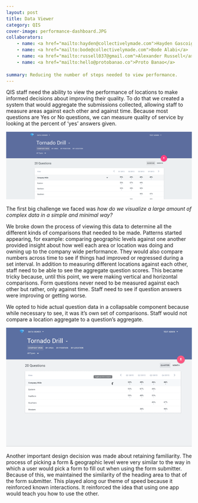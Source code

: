```yaml
---
layout: post
title: Data Viewer
category: QIS
cover-image: performance-dashboard.JPG
collaborators:
    - name: <a href="mailto:hayden@collectivelymade.com">Hayden Gascoigne</a>
    - name: <a href="mailto:bode@collectivelymade.com">Bode Alabi</a>
    - name: <a href="mailto:russell037@gmail.com">Alexander Russell</a>
    - name: <a href="mailto:hello@protobanao.co">Proto Banao</a>

summary: Reducing the number of steps needed to view performance.
---
```

QIS staff need the ability to view the performance of locations to make informed decisions about improving their quality. To do that we created a system that would aggregate the submissions collected, allowing staff to measure areas against each other and against time. Because most questions are Yes or No questions, we can measure quality of service by looking at the percent of ‘yes’ answers given.

<img src="/img/data-viewer-1.png" alt="data-viewer" />

The first big challenge we faced was <i>how do we visualize a large amount of complex data in a simple and minimal way?</i> 

We broke down the process of viewing this data to determine all the different kinds of comparisons that needed to be made. Patterns started appearing, for example: comparing geographic levels against one another provided insight about how well each area or location was doing and owning up to the company wide performance. They would also compare numbers across time to see if things had improved or regressed during a set interval. In addition to measuring different locations against each other, staff need to be able to see the aggregate question scores. This became tricky because, until this point, we were making vertical and horizontal comparisons. Form questions never need to be measured against each other but rather, only against time. Staff need to see if question answers were improving or getting worse.

We opted to hide actual question data in a collapsable component because while necessary to see, it was it’s own set of comparisons. Staff would not compare a location aggregate to a question’s aggregate.

<img src="/img/collapsable.gif" alt="collapsable" />

Another important design decision was made about retaining familiarity. The process of picking a form & geographic level were very similar to the way in which a user would pick a form to fill out when using the form submitter. Because of this, we maintained the similarity of the heading area to that of the form submitter. This played along our theme of speed because it reinforced known interactions. It reinforced the idea that using one app would teach you how to use the other.
